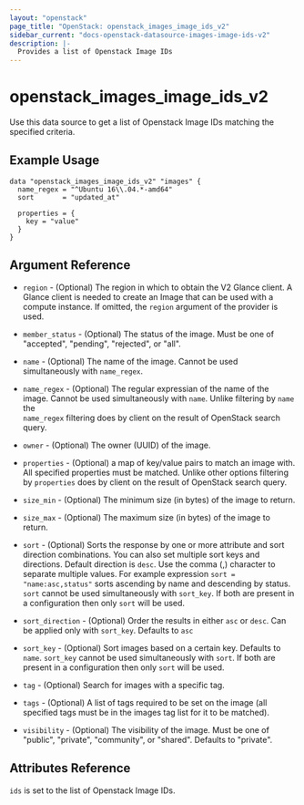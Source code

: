 ```yaml
---
layout: "openstack"
page_title: "OpenStack: openstack_images_image_ids_v2"
sidebar_current: "docs-openstack-datasource-images-image-ids-v2"
description: |-
  Provides a list of Openstack Image IDs
---
```


# openstack\_images\_image\_ids\_v2

Use this data source to get a list of Openstack Image IDs matching the
specified criteria.

## Example Usage

```hcl
data "openstack_images_image_ids_v2" "images" {
  name_regex = "^Ubuntu 16\\.04.*-amd64"
  sort       = "updated_at"

  properties = {
    key = "value"
  }
}
```

## Argument Reference

* `region` - (Optional) The region in which to obtain the V2 Glance client.
    A Glance client is needed to create an Image that can be used with
    a compute instance. If omitted, the `region` argument of the provider
    is used.

* `member_status` - (Optional) The status of the image. Must be one of
   "accepted", "pending", "rejected", or "all".

* `name` - (Optional) The name of the image. Cannot be used simultaneously
    with `name_regex`.

* `name_regex` - (Optional) The regular expressian of the name of the image.
    Cannot be used simultaneously with `name`. Unlike filtering by `name` the    
    `name_regex` filtering does by client on the result of OpenStack search
    query.

* `owner` - (Optional) The owner (UUID) of the image.

* `properties` - (Optional) a map of key/value pairs to match an image with.
    All specified properties must be matched. Unlike other options filtering    
    by `properties` does by client on the result of OpenStack search query.

* `size_min` - (Optional) The minimum size (in bytes) of the image to return.

* `size_max` - (Optional) The maximum size (in bytes) of the image to return.

* `sort` - (Optional) Sorts the response by one or more attribute and sort
    direction combinations. You can also set multiple sort keys and directions.
    Default direction is `desc`. Use the comma (,) character to separate
    multiple values. For example expression `sort = "name:asc,status"`
    sorts ascending by name and descending by status. `sort` cannot be used
    simultaneously with `sort_key`. If both are present in a configuration
    then only `sort` will be used.

* `sort_direction` - (Optional) Order the results in either `asc` or `desc`.
    Can be applied only with `sort_key`. Defaults to `asc`

* `sort_key` - (Optional) Sort images based on a certain key. Defaults to
    `name`. `sort_key` cannot be used simultaneously with `sort`. If both
    are present in a configuration then only `sort` will be used.

* `tag` - (Optional) Search for images with a specific tag.

* `tags` - (Optional) A list of tags required to be set on the image
      (all specified tags must be in the images tag list for it to be matched).

* `visibility` - (Optional) The visibility of the image. Must be one of
   "public", "private", "community", or "shared". Defaults to "private".

## Attributes Reference

`ids` is set to the list of Openstack Image IDs.
